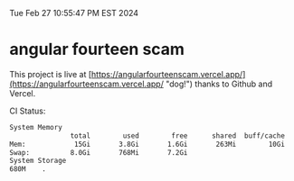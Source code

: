 Tue Feb 27 10:55:47 PM EST 2024

# angular fourteen scam


This project is live at [https://angularfourteenscam.vercel.app/](https://angularfourteenscam.vercel.app/ "dog!") thanks to Github and Vercel.

CI Status: 

```bash
System Memory
               total        used        free      shared  buff/cache   available
Mem:            15Gi       3.8Gi       1.6Gi       263Mi        10Gi        11Gi
Swap:          8.0Gi       768Mi       7.2Gi
System Storage
680M	.
```
